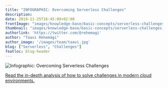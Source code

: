 ```yaml
---
title: "INFOGRAPHIC: Overcoming Serverless Challenges"
description: 
date: 2019-11-25T16:45:09+02:00
frontImage: "images/knowledge-base/basic-concepts/serverless-challenges-media.png"
thumbnail: "images/knowledge-base/basic-concepts/serverless-challenges-media.png"
authorlink: 'https://twitter.com/@rehemagi'
author: "Taavi Rehemägi"
author_image: '/images/team/taavi.jpg'
blog: ["Serverless", "Challenges"]
featloc: blog-header
---
```


![Infographic: Overcoming Serverless Challenges](/images/knowledge-base/basic-concepts/serverless-challenges.png)

<a href='/knowledge-base/basic-concepts/serverless-challenges-and-solutions/'>Read the in-depth analysis of how to solve challenges in modern cloud environments.</a>

